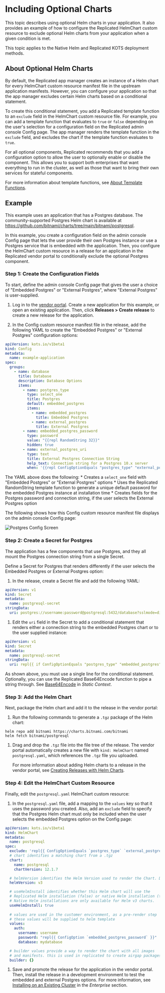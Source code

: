 # Including Optional Charts

This topic describes using optional Helm charts in your application. It also provides an example of how to configure the Replicated HelmChart custom resource to exclude optional Helm charts from your application when a given condition is met.

This topic applies to the Native Helm and Replicated KOTS deployment methods.

## About Optional Helm Charts

By default, the Replicated app manager creates an instance of a Helm chart for every HelmChart custom resource manifest file in the upstream application manifests. However, you can configure your application so that the app manager excludes certain Helm charts based on a conditional statement. 

To create this conditional statement, you add a Replicated template function to an `exclude` field in the HelmChart custom resource file. For example, you can add a template function that evaluates to `true` or `false` depending on the user's selection for a configuration field on the Replicated admin console Config page.
The app manager renders the template function in the `exclude` field, and excludes the chart if the template function evaluates to `true`.

For all optional components, Replicated recommends that you add a configuration option to allow the user to optionally enable or disable the component.
This allows you to support both enterprises that want everything to run in the cluster, as well as those that want to bring their own services for stateful components.

For more information about template functions, see [About Template Functions](/reference/template-functions-about).

## Example

This example uses an application that has a Postgres database.
The community-supported Postgres Helm chart is available at https://github.com/bitnami/charts/tree/main/bitnami/postgresql.

In this example, you create a configuration field on the admin console Config page that lets the user provide their own Postgres instance or use a Postgres service that is embedded with the application. Then, you configure the HelmChart custom resource in a release for an application in the Replicated vendor portal to conditionally exclude the optional Postgres component.


### Step 1: Create the Configuration Fields

To start, define the admin console Config page that gives the user a choice of "Embedded Postgres" or "External Postgres", where "External Postgres" is user-supplied.

1. Log in to the [vendor portal](https://vendor.replicated.com). Create a new application for this example, or open an existing application. Then, click **Releases > Create release** to create a new release for the application.

1. In the Config custom resource manifest file in the release, add the following YAML to create the "Embedded Postgres" or "External Postgres" configuration options:

  ```yaml
  apiVersion: kots.io/v1beta1
  kind: Config
  metadata:
    name: example-application
  spec:
    groups:
      - name: database
        title: Database
        description: Database Options
        items:
          - name: postgres_type
            type: select_one
            title: Postgres
            default: embedded_postgres
            items:
              - name: embedded_postgres
                title: Embedded Postgres
              - name: external_postgres
                title: External Postgres
          - name: embedded_postgres_password
            type: password
            value: "{{repl RandomString 32}}"
            hidden: true
          - name: external_postgres_uri
            type: text
            title: External Postgres Connection String
            help_text: Connection string for a Postgres 10.x server
            when: '{{repl ConfigOptionEquals "postgres_type" "external_postgres"}}'
  ```

  The YAML above does the following:
    * Creates a `select_one` field with "Embedded Postgres" or "External Postgres" options
    * Uses the Replicated RandomString template function to generate a unique default password for the embedded Postgres instance at installation time
    * Creates fields for the Postgres password and connection string, if the user selects the External Postgres option

  The following shows how this Config custom resource manifest file displays on the admin console Config page:

  ![Postgres Config Screen](/images/postgres-config-screen.gif)

### Step 2: Create a Secret for Postgres

The application has a few components that use Postgres, and they all mount the Postgres connection string from a single Secret. 

Define a Secret for Postgres that renders differently if the user selects the Embedded Postgres or External Postgres option:

1. In the release, create a Secret file and add the following YAML:

  ```yaml
  apiVersion: v1
  kind: Secret
  metadata:
    name: postgresql-secret
  stringData:
    uri: postgres://username:password@postgresql:5432/database?sslmode=disable
  ```   

1. Edit the `uri` field in the Secret to add a conditional statement that renders either a connection string to the embedded Postgres chart or to the user supplied instance:

  ```yaml
  apiVersion: v1
  kind: Secret
  metadata:
    name: postgresql-secret
  stringData:
    uri: repl{{ if ConfigOptionEquals "postgres_type" "embedded_postgres" }}postgres://myapplication:repl{{ ConfigOption "embedded_postgres_password" }}@postgres:5432/mydatabase?sslmode=disablerepl{{ else }}repl{{ ConfigOption "external_postgres_uri" }}repl{{ end }}
  ```

  As shown above, you must use a single line for the conditional statement. Optionally, you can use the Replicated Base64Encode function to pipe a string through. See [Base64Encode](/reference/template-functions-static-context#base64encode) in _Static Context_.

### Step 3: Add the Helm Chart

Next, package the Helm chart and add it to the release in the vendor portal:

1. Run the following commands to generate a `.tgz` package of the Helm chart:

  ```
  helm repo add bitnami https://charts.bitnami.com/bitnami
  helm fetch bitnami/postgresql
  ```

1. Drag and drop the `.tgz` file into the file tree of the release. The vendor portal automatically creates a new file with `kind: HelmChart` named `postgresql.yaml`, which references the `.tgz` file you uploaded.

   For more information about adding Helm charts to a release in the vendor portal, see [Creating Releases with Helm Charts](helm-release).

### Step 4: Edit the HelmChart Custom Resource

Finally, edit the `postgresql.yaml` HelmChart custom resource:

1. In the `postgresql.yaml` file, add a mapping to the `values` key so that it uses the password you created. Also, add an `exclude` field to specify that the Postgres Helm chart must only be included when the user selects the embedded Postgres option on the Config page:

  ```yaml
  apiVersion: kots.io/v1beta1
  kind: HelmChart
  metadata:
    name: postgresql
  spec:
    exclude: 'repl{{ ConfigOptionEquals `postgres_type` `external_postgres` }}'
    # chart identifies a matching chart from a .tgz
    chart:
      name: postgresql
      chartVersion: 12.1.7

    # helmVersion identifies the Helm Version used to render the Chart. Default is v2.
    helmVersion: v3

    # useHelmInstall identifies whether this Helm chart will use the
    # Replicated Helm installation (false) or native Helm installation (true). Default is false.
    # Native Helm installations are only available for Helm v3 charts.
    useHelmInstall: true
    
    # values are used in the customer environment, as a pre-render step
    # these values will be supplied to helm template
    values:
      auth:
        username: username
        password: "repl{{ ConfigOption `embedded_postgres_password` }}"
        database: mydatabase

    # builder values provide a way to render the chart with all images
    # and manifests. this is used in replicated to create airgap packages
    builder: {}
  ```

1. Save and promote the release for the application in the vendor portal. Then, install the release in a development environment to test the embedded and external Postgres options. For more information, see [Installing on an Existing Cluster](/enterprise/installing-existing-cluster) in the _Enterprise_ section.
